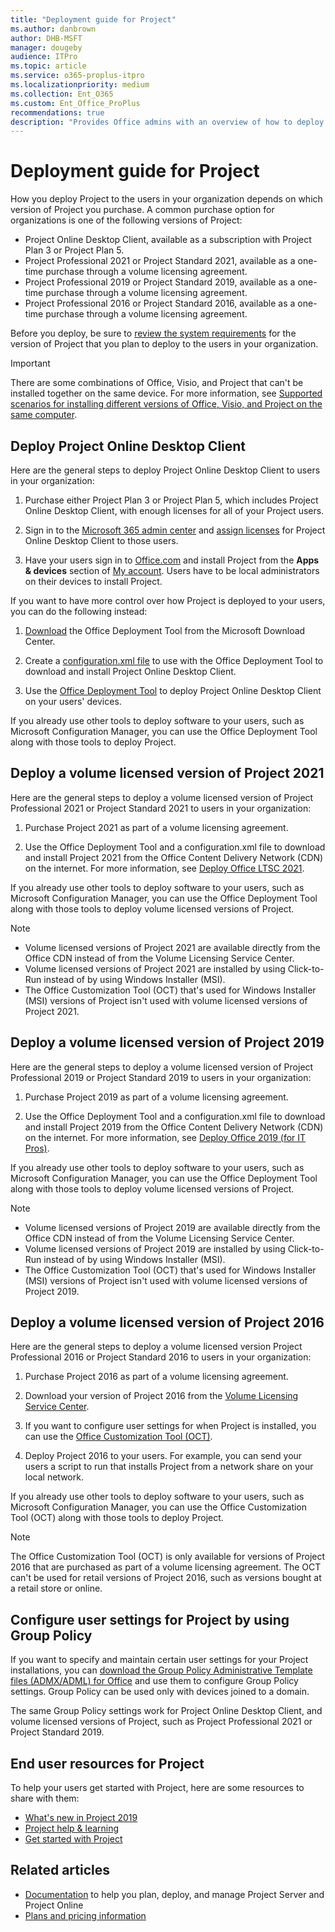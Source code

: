 ```yaml
---
title: "Deployment guide for Project"
ms.author: danbrown
author: DHB-MSFT
manager: dougeby
audience: ITPro
ms.topic: article
ms.service: o365-proplus-itpro
ms.localizationpriority: medium
ms.collection: Ent_O365
ms.custom: Ent_Office_ProPlus
recommendations: true
description: "Provides Office admins with an overview of how to deploy Project, including Project Online Desktop Client and Project 2019, to users in their organization."
---
```


# Deployment guide for Project

How you deploy Project to the users in your organization depends on which version of Project you purchase. A common purchase option for organizations is one of the following versions of Project:
  
- Project Online Desktop Client, available as a subscription with Project Plan 3 or Project Plan 5.
- Project Professional 2021 or Project Standard 2021, available as a one-time purchase through a volume licensing agreement.
- Project Professional 2019 or Project Standard 2019, available as a one-time purchase through a volume licensing agreement.
- Project Professional 2016 or Project Standard 2016, available as a one-time purchase through a volume licensing agreement.

Before you deploy, be sure to [review the system requirements](https://www.microsoft.com/microsoft-365/microsoft-365-and-office-resources) for the version of Project that you plan to deploy to the users in your organization.
  
> [!IMPORTANT]
> There are some combinations of Office, Visio, and Project that can't be installed together on the same device. For more information, see [Supported scenarios for installing different versions of Office, Visio, and Project on the same computer](install-different-office-visio-and-project-versions-on-the-same-computer.md).
  
## Deploy Project Online Desktop Client

Here are the general steps to deploy Project Online Desktop Client to users in your organization:
  
1. Purchase either Project Plan 3 or Project Plan 5, which includes Project Online Desktop Client, with enough licenses for all of your Project users.

2. Sign in to the [Microsoft 365 admin center](/microsoft-365/admin/admin-overview/about-the-admin-center) and [assign licenses](/microsoft-365/admin/manage/assign-licenses-to-users) for Project Online Desktop Client to those users.

3. Have your users sign in to [Office.com](https://www.office.com) and install Project from the **Apps & devices** section of [My account](https://portal.office.com/account). Users have to be local administrators on their devices to install Project.

If you want to have more control over how Project is deployed to your users, you can do the following instead:
  
1. [Download](https://www.microsoft.com/download/details.aspx?id=49117) the Office Deployment Tool from the Microsoft Download Center.

2. Create a [configuration.xml file](office-deployment-tool-configuration-options.md) to use with the Office Deployment Tool to download and install Project Online Desktop Client.

3. Use the [Office Deployment Tool](overview-office-deployment-tool.md) to deploy Project Online Desktop Client on your users' devices.

If you already use other tools to deploy software to your users, such as Microsoft Configuration Manager, you can use the Office Deployment Tool along with those tools to deploy Project.

## Deploy a volume licensed version of Project 2021

Here are the general steps to deploy a volume licensed version of Project Professional 2021 or Project Standard 2021 to users in your organization:
  
1. Purchase Project 2021 as part of a volume licensing agreement.

2. Use the Office Deployment Tool and a configuration.xml file to download and install Project 2021 from the Office Content Delivery Network (CDN) on the internet. For more information, see [Deploy Office LTSC 2021](ltsc2021/deploy.md).

If you already use other tools to deploy software to your users, such as Microsoft Configuration Manager, you can use the Office Deployment Tool along with those tools to deploy volume licensed versions of Project.
  
> [!NOTE]
> - Volume licensed versions of Project 2021 are available directly from the Office CDN instead of from the Volume Licensing Service Center. 
> - Volume licensed versions of Project 2021 are installed by using Click-to-Run instead of by using Windows Installer (MSI).
> - The Office Customization Tool (OCT) that's used for Windows Installer (MSI) versions of Project isn't used with volume licensed versions of Project 2021.

## Deploy a volume licensed version of Project 2019

Here are the general steps to deploy a volume licensed version of Project Professional 2019 or Project Standard 2019 to users in your organization:
  
1. Purchase Project 2019 as part of a volume licensing agreement.

2. Use the Office Deployment Tool and a configuration.xml file to download and install Project 2019 from the Office Content Delivery Network (CDN) on the internet. For more information, see [Deploy Office 2019 (for IT Pros)](office2019/deploy.md).

If you already use other tools to deploy software to your users, such as Microsoft Configuration Manager, you can use the Office Deployment Tool along with those tools to deploy volume licensed versions of Project.
  
> [!NOTE]
> - Volume licensed versions of Project 2019 are available directly from the Office CDN instead of from the Volume Licensing Service Center. 
> - Volume licensed versions of Project 2019 are installed by using Click-to-Run instead of by using Windows Installer (MSI).
> - The Office Customization Tool (OCT) that's used for Windows Installer (MSI) versions of Project isn't used with volume licensed versions of Project 2019.
  
## Deploy a volume licensed version of Project 2016

Here are the general steps to deploy a volume licensed version Project Professional 2016 or Project Standard 2016 to users in your organization:
  
1. Purchase Project 2016 as part of a volume licensing agreement.

2. Download your version of Project 2016 from the [Volume Licensing Service Center](https://www.microsoft.com/Licensing/servicecenter/default.aspx).

3. If you want to configure user settings for when Project is installed, you can use the [Office Customization Tool (OCT)](oct/oct-2016-help-overview.md).

4. Deploy Project 2016 to your users. For example, you can send your users a script to run that installs Project from a network share on your local network.

If you already use other tools to deploy software to your users, such as Microsoft Configuration Manager, you can use the Office Customization Tool (OCT) along with those tools to deploy Project.
  
> [!NOTE]
> The Office Customization Tool (OCT) is only available for versions of Project 2016 that are purchased as part of a volume licensing agreement. The OCT can't be used for retail versions of Project 2016, such as versions bought at a retail store or online.
  
## Configure user settings for Project by using Group Policy

If you want to specify and maintain certain user settings for your Project installations, you can [download the Group Policy Administrative Template files (ADMX/ADML) for Office](https://www.microsoft.com/download/details.aspx?id=49030) and use them to configure Group Policy settings. Group Policy can be used only with devices joined to a domain.
  
The same Group Policy settings work for Project Online Desktop Client, and volume licensed versions of Project, such as Project Professional 2021 or Project Standard 2019.
  
## End user resources for Project

To help your users get started with Project, here are some resources to share with them:

- [What's new in Project 2019](https://support.microsoft.com/topic/6be41c8a-c4b2-409a-9ef7-d250377ad3b7)
- [Project help & learning](https://support.microsoft.com/project)
- [Get started with Project](https://support.microsoft.com/topic/ed95837e-5675-4f6b-ad2e-7f1fd8524eac#ID0EAABAAA=Project_Desktop&ID0EBBD=Project_Desktop)  

## Related articles

- [Documentation](/project) to help you plan, deploy, and manage Project Server and Project Online
- [Plans and pricing information](https://www.microsoft.com/microsoft-365/project/compare-microsoft-project-management-software)